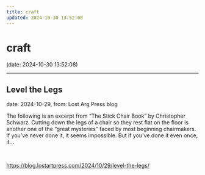 ```yaml
---
title: craft
updated: 2024-10-30 13:52:08
---
```


# craft

(date: 2024-10-30 13:52:08)

---

## Level the Legs

date: 2024-10-29, from: Lost Arg Press blog

The following is an excerpt from &#8220;The Stick Chair Book&#8221; by Christopher Schwarz. Cutting down the legs of a chair so they rest flat on the floor is another one of the “great mysteries” faced by most beginning chairmakers. If you’ve never done it, it seems impossible. But if you’ve done it even once, it... 

<br> 

<https://blog.lostartpress.com/2024/10/29/level-the-legs/>

